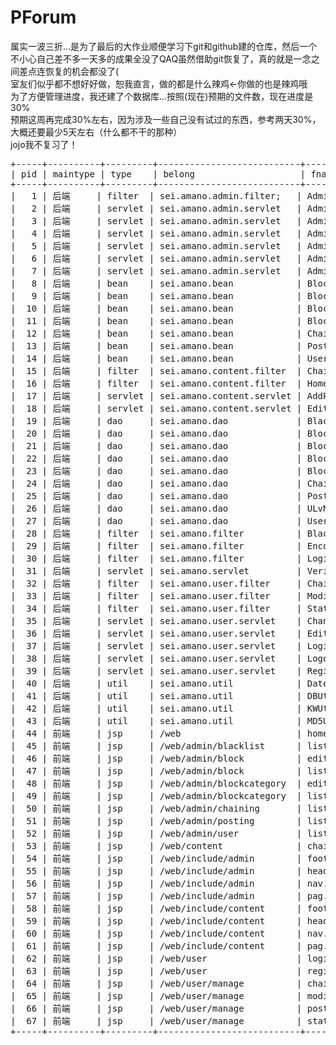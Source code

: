 # PForum

属实一波三折...是为了最后的大作业顺便学习下git和github建的仓库，然后一个不小心自己差不多一天多的成果全没了QAQ虽然借助git恢复了，真的就是一念之间差点连恢复的机会都没了(<br>
室友们似乎都不想好好做，恕我直言，做的都是什么辣鸡←你做的也是辣鸡哦<br>
为了方便管理进度，我还建了个数据库...按照(现在)预期的文件数，现在进度是30%<br>
预期这周再完成30%左右，因为涉及一些自己没有试过的东西，参考两天30%，大概还要最少5天左右（什么都不干的那种）<br>
jojo我不复习了！<br>
<pre>
+-----+----------+---------+---------------------------+--------------------------------+------+
| pid | maintype | type    | belong                    | fname                          | done |
+-----+----------+---------+---------------------------+--------------------------------+------+
|   1 | 后端     | filter  | sei.amano.admin.filter;   | AdminFilter.java               |    0 |
|   2 | 后端     | servlet | sei.amano.admin.servlet   | AdminBlackListServlet.java     |    0 |
|   3 | 后端     | servlet | sei.amano.admin.servlet   | AdminBlockCategoryServlet.java |    0 |
|   4 | 后端     | servlet | sei.amano.admin.servlet   | AdminBlockServlet.java         |    0 |
|   5 | 后端     | servlet | sei.amano.admin.servlet   | AdminChainingServlet.java      |    0 |
|   6 | 后端     | servlet | sei.amano.admin.servlet   | AdminServlet.java              |    0 |
|   7 | 后端     | servlet | sei.amano.admin.servlet   | AdminUserServlet.java          |    0 |
|   8 | 后端     | bean    | sei.amano.bean            | Block.java                     |    1 |
|   9 | 后端     | bean    | sei.amano.bean            | BlockCategory.java             |    1 |
|  10 | 后端     | bean    | sei.amano.bean            | BlockCategoryInBlock.java      |    1 |
|  11 | 后端     | bean    | sei.amano.bean            | BlockInBlockCategory.java      |    1 |
|  12 | 后端     | bean    | sei.amano.bean            | Chaining.java                  |    1 |
|  13 | 后端     | bean    | sei.amano.bean            | Posting.java                   |    1 |
|  14 | 后端     | bean    | sei.amano.bean            | User.java                      |    1 |
|  15 | 后端     | filter  | sei.amano.content.filter  | ChainingFilter.java            |    0 |
|  16 | 后端     | filter  | sei.amano.content.filter  | HomeFilter.java                |    0 |
|  17 | 后端     | servlet | sei.amano.content.servlet | AddPostingServlet.java         |    0 |
|  18 | 后端     | servlet | sei.amano.content.servlet | EditPostingServlet.java        |    0 |
|  19 | 后端     | dao     | sei.amano.dao             | BlacklistDAO.java              |    1 |
|  20 | 后端     | dao     | sei.amano.dao             | BlockCategoryDAO.java          |    1 |
|  21 | 后端     | dao     | sei.amano.dao             | BlockCategoryInBlockDAO.java   |    1 |
|  22 | 后端     | dao     | sei.amano.dao             | BlockDAO.java                  |    1 |
|  23 | 后端     | dao     | sei.amano.dao             | BlockInBlockCategoryDAO.java   |    1 |
|  24 | 后端     | dao     | sei.amano.dao             | ChainingDAO.java               |    1 |
|  25 | 后端     | dao     | sei.amano.dao             | PostingDAO.java                |    1 |
|  26 | 后端     | dao     | sei.amano.dao             | ULvNameDAO.java                |    1 |
|  27 | 后端     | dao     | sei.amano.dao             | UserDAO.java                   |    1 |
|  28 | 后端     | filter  | sei.amano.filter          | BlacklistFilter.java           |    0 |
|  29 | 后端     | filter  | sei.amano.filter          | EncodingFilter.java            |    0 |
|  30 | 后端     | filter  | sei.amano.filter          | LoginFilter.java               |    0 |
|  31 | 后端     | servlet | sei.amano.servlet         | VerificationServlet.java       |    0 |
|  32 | 后端     | filter  | sei.amano.user.filter     | ChainingListFilter.java        |    0 |
|  33 | 后端     | filter  | sei.amano.user.filter     | ModifyFilter.java              |    0 |
|  34 | 后端     | filter  | sei.amano.user.filter     | StatusFilter.java              |    0 |
|  35 | 后端     | servlet | sei.amano.user.servlet    | ChangePasswordServlet.java     |    0 |
|  36 | 后端     | servlet | sei.amano.user.servlet    | EditServlet.java               |    0 |
|  37 | 后端     | servlet | sei.amano.user.servlet    | LoginServlet.java              |    0 |
|  38 | 后端     | servlet | sei.amano.user.servlet    | LogoutServlet.java             |    0 |
|  39 | 后端     | servlet | sei.amano.user.servlet    | RegisterServlet.java           |    0 |
|  40 | 后端     | util    | sei.amano.util            | DateUtil.java                  |    1 |
|  41 | 后端     | util    | sei.amano.util            | DBUtil.java                    |    1 |
|  42 | 后端     | util    | sei.amano.util            | KWUtil.java                    |    1 |
|  43 | 后端     | util    | sei.amano.util            | MD5Util.java                   |    1 |
|  44 | 前端     | jsp     | /web                      | home.jsp                       |    0 |
|  45 | 前端     | jsp     | /web/admin/blacklist      | list.jsp                       |    0 |
|  46 | 前端     | jsp     | /web/admin/block          | edit.jsp                       |    0 |
|  47 | 前端     | jsp     | /web/admin/block          | list.jsp                       |    0 |
|  48 | 前端     | jsp     | /web/admin/blockcategory  | edit.jsp                       |    0 |
|  49 | 前端     | jsp     | /web/admin/blockcategory  | list.jsp                       |    0 |
|  50 | 前端     | jsp     | /web/admin/chaining       | list.jsp                       |    0 |
|  51 | 前端     | jsp     | /web/admin/posting        | list.jsp                       |    0 |
|  52 | 前端     | jsp     | /web/admin/user           | list.jsp                       |    0 |
|  53 | 前端     | jsp     | /web/content              | chaining.jsp                   |    0 |
|  54 | 前端     | jsp     | /web/include/admin        | footer.jsp                     |    0 |
|  55 | 前端     | jsp     | /web/include/admin        | header.jsp                     |    0 |
|  56 | 前端     | jsp     | /web/include/admin        | nav.jsp                        |    0 |
|  57 | 前端     | jsp     | /web/include/admin        | pag.jsp                        |    0 |
|  58 | 前端     | jsp     | /web/include/content      | footer.jsp                     |    0 |
|  59 | 前端     | jsp     | /web/include/content      | header.jsp                     |    0 |
|  60 | 前端     | jsp     | /web/include/content      | nav.jsp                        |    0 |
|  61 | 前端     | jsp     | /web/include/content      | pag.jsp                        |    0 |
|  62 | 前端     | jsp     | /web/user                 | login.jsp                      |    0 |
|  63 | 前端     | jsp     | /web/user                 | register.jsp                   |    0 |
|  64 | 前端     | jsp     | /web/user/manage          | chainlist.jsp                  |    0 |
|  65 | 前端     | jsp     | /web/user/manage          | modify.jsp                     |    0 |
|  66 | 前端     | jsp     | /web/user/manage          | postinglist.jsp                |    0 |
|  67 | 前端     | jsp     | /web/user/manage          | status.jsp                     |    0 |
+-----+----------+---------+---------------------------+--------------------------------+------+
</pre>
